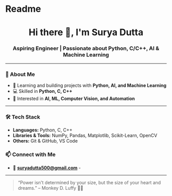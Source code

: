 # Readme
<h1 align="center">Hi there 👋, I'm Surya Dutta</h1>
<h3 align="center">Aspiring Engineer | Passionate about Python, C/C++, AI & Machine Learning</h3>

---

### 🧠 About Me
  
- 🌱 Learning and building projects with **Python, AI, and Machine Learning**
- 💻 Skilled in **Python, C, C++**
- 🤖 Interested in **AI, ML, Computer Vision, and Automation**

---

### 🛠️ Tech Stack

- **Languages:** Python, C, C++
- **Libraries & Tools:** NumPy, Pandas, Matplotlib, Scikit-Learn, OpenCV  
- **Others:** Git & GitHub, VS Code


### 📫 Connect with Me

- 📧 **suryadutta500@gmail.com** -

---

> “Power isn't determined by your size, but the size of your heart and dreams.” – Monkey D. Luffy 🏴‍☠️
